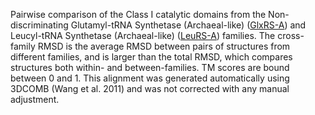 Pairwise comparison of the Class I catalytic domains from the Non-discriminating Glutamyl-tRNA Synthetase (Archaeal-like) (<a href='/class1/glu2'>GlxRS-A</a>) and Leucyl-tRNA Synthetase (Archaeal-like) (<a href='/class1/leu2'>LeuRS-A</a>) families. 
	The cross-family RMSD is the average RMSD between pairs of structures from different families, and is
	 larger than the total RMSD, which compares structures both within- and between-families. TM scores are bound between 0 and 1. 
	 This alignment was generated automatically using 3DCOMB (Wang et al. 2011) and was not corrected with any manual adjustment.
